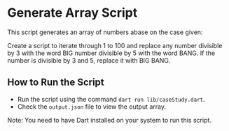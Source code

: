 # Generate Array Script

This script generates an array of numbers abase on the case given:

Create a script to iterate through 1 to 100 and replace any number divisible by 3 with the word
BIG number divisible by 5 with the word BANG. If the number is divisible by 3 and 5, replace it
with BIG BANG.

## How to Run the Script

- Run the script using the command `dart run lib/caseStudy.dart`.
- Check the `output.json` file to view the output array.

Note: You need to have Dart installed on your system to run this script.
